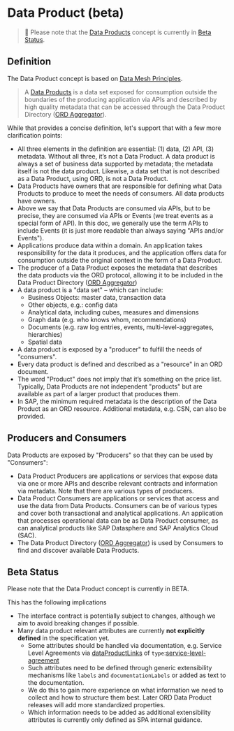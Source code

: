# Data Product (beta)

> 🚧 Please note that the [Data Products](../../spec-v1/interfaces/document#data-product) concept is currently in [Beta Status](#beta-status).

## Definition

The Data Product concept is based on [Data Mesh Principles](https://martinfowler.com/articles/data-mesh-principles.html).

> A [Data Products](../../spec-v1/interfaces/document#data-product) is a data set exposed for consumption outside the boundaries of the producing application via APIs and described by high quality metadata that can be accessed through the Data Product Directory ([ORD Aggregator](../../spec-v1/#ord-aggregator)).

While that provides a concise definition, let's support that with a few more clarification points:

* All three elements in the definition are essential: (1) data, (2) API, (3) metadata. Without all three, it’s not a Data Product. A data product is always a set of business data supported by metadata; the metadata itself is not the data product. Likewise, a data set that is not described as a Data Product, using ORD, is not a Data Product.
* Data Products have owners that are responsible for defining what Data Products to produce to meet the needs of consumers. All data products have owners.
* Above we say that Data Products are consumed via APIs, but to be precise, they are consumed via APIs or Events (we treat events as a special form of API). In this doc, we generally use the term APIs to include Events (it is just more readable than always saying "APIs and/or Events").
* Applications produce data within a domain. An application takes responsibility for the data it produces, and the application offers data for consumption outside the original context in the form of a Data Product.
* The producer of a Data Product exposes the metadata that describes the data products via the ORD protocol, allowing it to be included in the Data Product Directory ([ORD Aggregator](../../spec-v1/#ord-aggregator))
* A data product is a "data set" – which can include:
  * Business Objects: master data, transaction data
  * Other objects, e.g.: config data
  * Analytical data, including cubes, measures and dimensions
  * Graph data (e.g. who knows whom, recommendations)
  * Documents (e.g. raw log entries, events, multi-level-aggregates, hierarchies)
  * Spatial data
* A data product is exposed by a "producer" to fulfill the needs of "consumers".
* Every data product is defined and described as a "resource" in an ORD document.
* The word "Product" does not imply that it’s something on the price list. Typically, Data Products are not independent "products" but are available as part of a larger product that produces them.
* In SAP, the minimum required metadata is the description of the Data Product as an ORD resource. Additional metadata, e.g. CSN, can also be provided.

## Producers and Consumers

Data Products are exposed by "Producers" so that they can be used by "Consumers":

* Data Product Producers are applications or services that expose data via one or more APIs and describe relevant contracts and information via metadata. Note that there are various types of producers.
* Data Product Consumers are applications or services that access and use the data from Data Products. Consumers can be of various types and cover both transactional and analytical applications. An application that processes operational data can be as Data Product consumer, as can analytical products like SAP Datasphere and SAP Analytics Cloud (SAC).
* The Data Product Directory ([ORD Aggregator](../../spec-v1/#ord-aggregator)) is used by Consumers to find and discover available Data Products.

## Beta Status

Please note that the Data Product concept is currently in <span class="feature-status-beta" title="This feature is in BETA status and subject to potential changes.">BETA</span>.

This has the following implications

* The interface contract is potentially subject to changes, although we aim to avoid breaking changes if possible.
* Many data product relevant attributes are currently **not explicitly defined** in the specification yet.
  * Some attributes should be handled via documentation, e.g. Service Level Agreements via [dataProductLinks](../../spec-v1/interfaces/document#data-product_dataproductlinks) of `type`:[service-level-agreement](../../spec-v1/interfaces/document#data-product-link_type)
  * Such attributes need to be defined through generic extensibility mechanisms like `labels` and `documentationLabels` or added as text to the documentation.
  * We do this to gain more experience on what information we need to collect and how to structure them best. Later ORD Data Product releases will add more standardized properties.
  * Which information needs to be added as additional extensibility attributes is currently only defined as SPA internal guidance.
